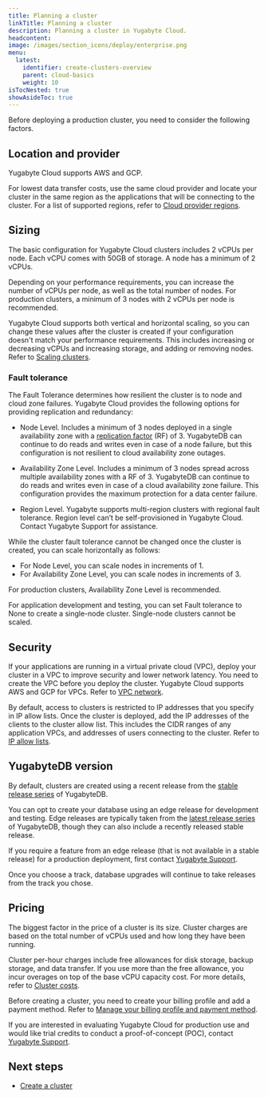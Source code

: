 ```yaml
---
title: Planning a cluster
linkTitle: Planning a cluster
description: Planning a cluster in Yugabyte Cloud.
headcontent:
image: /images/section_icons/deploy/enterprise.png
menu:
  latest:
    identifier: create-clusters-overview
    parent: cloud-basics
    weight: 10
isTocNested: true
showAsideToc: true
---
```


Before deploying a production cluster, you need to consider the following factors.

## Location and provider

Yugabyte Cloud supports AWS and GCP.

For lowest data transfer costs, use the same cloud provider and locate your cluster in the same region as the applications that will be connecting to the cluster. For a list of supported regions, refer to [Cloud provider regions](../../release-notes/#cloud-provider-regions).

## Sizing

The basic configuration for Yugabyte Cloud clusters includes 2 vCPUs per node. Each vCPU comes with 50GB of storage. A node has a minimum of 2 vCPUs. 

Depending on your performance requirements, you can increase the number of vCPUs per node, as well as the total number of nodes. For production clusters, a minimum of 3 nodes with 2 vCPUs per node is recommended.

Yugabyte Cloud supports both vertical and horizontal scaling, so you can change these values after the cluster is created if your configuration doesn't match your performance requirements. This includes increasing or decreasing vCPUs and increasing storage, and adding or removing nodes. Refer to [Scaling clusters](../../cloud-clusters/configure-clusters/).

### Fault tolerance

The Fault Tolerance determines how resilient the cluster is to node and cloud zone failures. Yugabyte Cloud provides the following options for providing replication and redundancy:

- Node Level. Includes a minimum of 3 nodes deployed in a single availability zone with a [replication factor](../../../architecture/docdb-replication/replication/) (RF) of 3. YugabyteDB can continue to do reads and writes even in case of a node failure, but this configuration is not resilient to cloud availability zone outages.

- Availability Zone Level. Includes a minimum of 3 nodes spread across multiple availability zones with a RF of 3. YugabyteDB can continue to do reads and writes even in case of a cloud availability zone failure. This configuration provides the maximum protection for a data center failure.

- Region Level. Yugabyte supports multi-region clusters with regional fault tolerance. Region level can’t be self-provisioned in Yugabyte Cloud. Contact Yugabyte Support for assistance.

While the cluster fault tolerance cannot be changed once the cluster is created, you can scale horizontally as follows:

- For Node Level, you can scale nodes in increments of 1.
- For Availability Zone Level, you can scale nodes in increments of 3.

For production clusters, Availability Zone Level is recommended.

For application development and testing, you can set Fault tolerance to None to create a single-node cluster. Single-node clusters cannot be scaled.

## Security

If your applications are running in a virtual private cloud (VPC), deploy your cluster in a VPC to improve security and lower network latency. You need to create the VPC before you deploy the cluster. Yugabyte Cloud supports AWS and GCP for VPCs. Refer to [VPC network](../../cloud-secure-clusters/cloud-vpcs/).

By default, access to clusters is restricted to IP addresses that you specify in IP allow lists. Once the cluster is deployed, add the IP addresses of the clients to the cluster allow list. This includes the CIDR ranges of any application VPCs, and addresses of users connecting to the cluster. Refer to [IP allow lists](../../cloud-secure-clusters/add-connections/).

## YugabyteDB version

By default, clusters are created using a recent release from the [stable release series](../../../releases/versioning/#stable-releases) of YugabyteDB.

You can opt to create your database using an edge release for development and testing. Edge releases are typically taken from the [latest release series](../../../releases/versioning/#latest-releases) of YugabyteDB, though they can also include a recently released stable release.

If you require a feature from an edge release (that is not available in a stable release) for a production deployment, first contact [Yugabyte Support](https://support.yugabyte.com/hc/en-us/requests/new?ticket_form_id=360003113431).

Once you choose a track, database upgrades will continue to take releases from the track you chose.

## Pricing

The biggest factor in the price of a cluster is its size. Cluster charges are based on the total number of vCPUs used and how long they have been running.

Cluster per-hour charges include free allowances for disk storage, backup storage, and data transfer. If you use more than the free allowance, you incur overages on top of the base vCPU capacity cost. For more details, refer to [Cluster costs](../../cloud-admin/cloud-billing-costs/).

Before creating a cluster, you need to create your billing profile and add a payment method. Refer to [Manage your billing profile and payment method](../../cloud-admin/cloud-billing-profile/).

If you are interested in evaluating Yugabyte Cloud for production use and would like trial credits to conduct a proof-of-concept (POC), contact [Yugabyte Support](https://support.yugabyte.com/hc/en-us/requests/new?ticket_form_id=360003113431).

## Next steps

- [Create a cluster](../create-clusters/)
